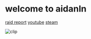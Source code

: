 <h1>welcome to aidanln</h1>

<p>
  <a href="https://raid.report/pc/4611686018501676965">raid report</a>
  <a href="https://www.youtube.com/@spycat_">youtube</a>
  <a href="https://steamcommunity.com/id/spycat_/">steam</a>
</p>

<img alt="clip" src="clip.gif"></img>
